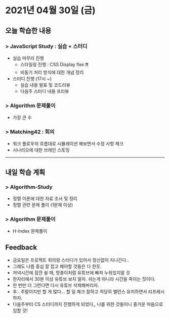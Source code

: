 # 2021년 04월 30일 (금) 

## 오늘 학습한 내용

### > JavaScript Study : 실습 + 스터디

- 실습 마무리 진행
  - 스타일링 진행 : CSS Display flex ❗❗
  - 비동기 처리 방식에 대한 개념 정리
- 스터디 진행 (17시 ~)
  - 실습 내용 발표 및 코드리뷰
  - 다음주 스터디 내용 프리뷰

### > Algorithm 문제풀이

- 가장 큰 수

### > Matching42 : 회의

- 워크 플로우의 흐름대로 시뮬레이션 해보면서 수정 사항 체크
- 시나리오에 대한 브레인 스토밍

---

## 내일 학습 계획

### > Algorithm-Study

- 정렬 이론에 대한 자료 조사 및 정리
- 정렬 관련 문제 풀이 (1문제 이상)

### > Algorithm 문제풀이

- H-Index 문제풀이

## Feedback

- 금요일은 프로젝트 회의랑 스터디가 있어서 정신없이 지나간다..
- 그래도 나름 중심 잘 잡고 해야할 것들은 다 한듯.
- 저녁시간에 잠깐 쉴 때, 멍충이처럼 유튜브에 빠져 누워있지말 것
- 한자리에서 30분 이상 유튜브 보지 말자. 쉬는게 아니라 시간을 죽이는 짓이다.
- 한 번만 더 그런다면 다시 유튜브 삭제해버리자.
- 후.. 주말이지만 할 게 많다... 할 일 체크 잘하고 적당히 밸런스 유지하면서 리프레시하자.
- 다음주부터 CS 스터디까지 진행하게 되었다,, 나를 위한 것들이니 즐거운 마음으로 임할 것!

